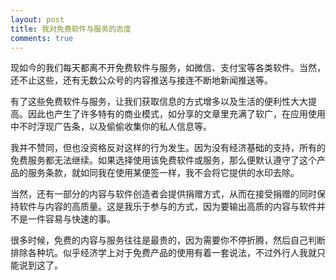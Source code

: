 ```yaml
---
layout: post
title: 我对免费软件与服务的态度
comments: true
---
```


现如今的我们每天都离不开免费软件与服务，如微信、支付宝等各类软件。当然，还不止这些，还有无数公众号的内容推送与接连不断地新闻推送等。

有了这些免费软件与服务，让我们获取信息的方式增多以及生活的便利性大大提高。因此也产生了许多特有的商业模式，如分享的文章里充满了软广，在应用使用中不时浮现广告条，以及偷偷收集你的私人信息等。 

我并不赞同，但也没资格反对这样的行为发生。因为没有经济基础的支持，所有的免费服务都无法继续。如果选择使用该免费软件或服务，那么便默认遵守了这个产品的服务条款，就如同我在使用某便签一样，我不会将它提供的水印去除。

当然，还有一部分的内容与软件创造者会提供捐赠方式，从而在接受捐赠的同时保持软件与内容的高质量。这是我乐于参与的方式，因为要输出高质的内容与软件并不是一件容易与快速的事。

很多时候，免费的内容与服务往往是最贵的，因为需要你不停折腾，然后自己判断排除各种坑。似乎经济学上对于免费产品的使用有着一套说法，不过外行人我就只能说到这了。
